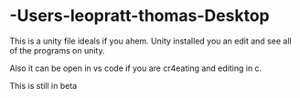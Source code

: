 # -Users-leopratt-thomas-Desktop

This is a unity file ideals if you ahem. Unity installed you an edit and see all of the programs on unity.

Also it can be open in vs code if you are cr4eating and editing in c.

This is still in beta
